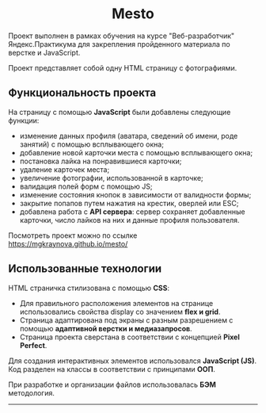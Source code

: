 <h1 align="center">Mesto</h1>

Проект выполнен в рамках обучения на курсе "Веб-разработчик" Яндекс.Практикума для закрепления пройденного материала по верстке и JavaScript.

Проект представляет собой одну HTML страницу с фотографиями.

## Функциональность проекта

На страницу с помощью **JavaScript** были добавлены следующие функции:

- изменение данных профиля (аватара, сведений об имени, роде занятий) с помощью всплывающего окна;
- добавление новой карточки места с помощью всплывающего окна;
- постановка лайка на понравившиеся карточки;
- удаление карточек места;
- увеличение фотографии, использованной в карточке;
- валидация полей форм с помощью JS;
- изменение состояния кнопок в зависимости от валидности формы;
- закрытие попапов путем нажатия на крестик, оверлей или ESC;
- добавлена работа с **API сервера**: сервер сохраняет добавленные карточки, число лайков на них и данные профиля пользователя.

Посмотреть проект можно по ссылке https://mgkraynova.github.io/mesto/

## Использованные технологии

HTML страничка стилизована с помощью **CSS**:

- Для правильного расположения элементов на странице использовались свойства display со значением **flex и grid**.
- Страница адаптирована под экраны с разным разрешением с помощью **адаптивной верстки и медиазапросов**.
- Страница проекта сверстана в соответствии с концепцией **Pixel Perfect**.

Для создания интерактивных элементов использовался **JavaScript (JS)**. Код разделен на классы в соответствии с принципами **ООП**.

При разработке и организации файлов использовалась **БЭМ** методология.

---
